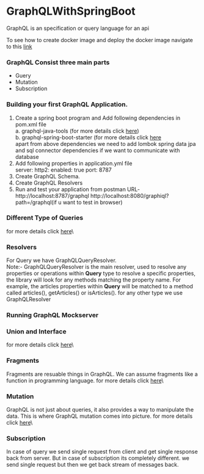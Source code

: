 # GraphQLWithSpringBoot
GraphQL is an specification or query language for an api <br/>

To see how to create docker image and deploy the docker image navigate to this [link](/spring/blob/master/springboot-graphql/docker_readme.md)

### GraphQL Consist three main parts
 * Guery
 * Mutation
 * Subscription

### Building your first GraphQL Application.
1. Create a spring boot program and Add following dependencies in pom.xml file\
  a. graphql-java-tools (for more details click  [here](https://github.com/graphql-java-kickstart/graphql-java-tools/blob/master/README.md))\
  b.  graphql-spring-boot-starter (for more details click [here](https://github.com/graphql-java-kickstart/graphql-spring-boot)\
  apart from above dependencies we need to add lombok spring data jpa and sql connector dependencies if we want to communicate with database
2. Add following properties in application.yml file\
  server:
  http2:
    enabled: true
  port: 8787
3. Create GraphQL Schema.
4. Create GraphQL Resolvers
5. Run and test your application from postman
URL- http://localhost:8787/graphql
http://localhost:8080/graphiql?path=/graphql(if u want to test in browser)

### Different Type of Queries
for more details click [here](https://github.com/singhrakeshgkp/spring/blob/master/springboot-graphql/GraphQLQueriesAndResponse.md)\ 

### Resolvers
For Query we have GraphQLQueryResolver.</br>
Note:- GraphQLQueryResolver is the main resolver, used to resolve any properties or operations within **Query** type
to resolve a specific properties, the library will look for any methods matching the property name. For example, the articles properties within **Query** will be matched to a method called articles(), getArticles() or isArticles().
for any other type we use GraphQLResolver

### Running GraphQL Mockserver

### Union and Interface
for more details click [here](https://github.com/singhrakeshgkp/spring/blob/master/springboot-graphql/union_interface.md)\

### Fragments
Fragments are resuable things in GraphQL. We can assume fragments like a function in programming language.
for more details click [here](https://github.com/singhrakeshgkp/spring/blob/master/springboot-graphql/fragments.md)\

### Mutation
GraphQL is not just about queries, it also provides a way to manipulate the data. This is where GraphQL mutation comes into picture.
for more details click [here](https://github.com/singhrakeshgkp/spring/blob/master/springboot-graphql/mutation.md)\

### Subscription
 In case of query we send single request from client and get single response back from server. But in case of subscription its completely different. we send single request but then we get back stream of messages back.
